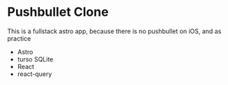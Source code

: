 # Pushbullet Clone

This is a fullstack astro app, because there is no pushbullet on iOS, and as practice

- Astro
- turso SQLite
- React
- react-query
